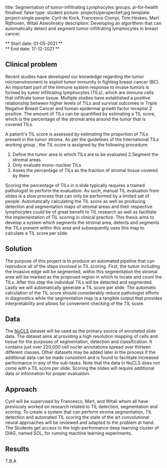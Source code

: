 title: Segmentation of tumor-infiltrating Lymphocytes
groups: ai-for-health
finished: false 
type: student
picture: projects/perspectief.jpg 
template: project-single
people: Cyril de Kock, Francesco Ciompi, Tom Heskes, Mart Rijthoven, Witali Aswolinskiy
description: Developing an algorithmn that can automatically detect and segment tumor-infiltrating lymphocytes in breast cancer.

** Start date: 01-05-2021 ** <br>
** End date: 17-12-2021 **

## Clinical problem

Recent studies have developed our knowledge regarding the tumor microenvironment to exploit tumor immunity in fighting breast cancer (BC). An important part of the immune system response to invase tumors is formed by tumor infiltrating lymphocytes (TILs), which are immune cells that infiltrate tumor tissue. Multiple studies have established a positive relationship between higher levels of TILs and survival outcomes in Triple Negative Breast Cancer and human epidermal growth factor receptor 2 positive. The amount of TILs can be quantified by estimating a TIL score, which is the percentage of the stromal area around the tumor that is covered TILs.

A patient's TIL score is assessed by estimating the proportion of TILs present in the tumor stroma.  As per the guidelines of the International TILs working group , the TIL score is assigned by the following procedure:
1. Define the tumor area in which TILs are to be evaluated
2.Segment the stromal areas.
3. Only evaluate mono-nuclear TILs
4. Asses the percentage of TILs as the fraction of stromal tissue covered by them
    
Scoring the percentage of TILs in a slide typically requires a trained pathologist to perform the evaluation. As such, manual TIL evaluation from slides is a slow process that can only be performed by a limited set of people. Automatically calculating the TIL score as well as producing detection and segmentation maps of stromal areas and their respective lymphocytes could be of great benefit to TIL research as well as facilitate the implementation of TIL scoring in clinical practice. This thesis aims to develop a system which segments the stromal area, detects and segments the TILs present within this area and subsequently uses this map to calculate a TIL score per slide.

## Solution

The purpose of this project is to produce an automated pipeline that can reproduce all of the steps involved in TIL scoring. First, the tumor including the invasive edge will be segmented, within this segmentation the stromal area will be marked as the proposed region in which to locate and count the TILs. After this step the individual TILs will be detected and segmented. Lastly we will automatically generate a TIL score per slide. The automatic calculation of the TIL score should considerably reduce pathologist efforts in diagnostics while the segmentation map is a tangible output that provides interpretability and allows for convenient checking of the TIL score.

## Data

The [NuCLS](https://sites.google.com/view/nucls/home?authuser=0) dataset will be used as the primary source of annotated slide data. The dataset aims at providing a high resolution mapping of cells and tissue for the purposes of segmentation, detection and classification. It contains just over 220,000 cell nuclei annotations spread over thirteen different classes. Other datasets may be added later in the process if the additional data can be made consistent and is found to facilitate increased performance in any of the sub-tasks. Note that the data in NuCLS does not come with a TIL score per slide. Scoring the slides will require additional data or information for proper evaluation.

## Approach

Cyril will be supervised by Francesco, Mart, and Witali whom all have previously worked on research related to TIL detection, segmentation and scoring. To create a system that can perform stroma segmentation, TIL detection and automated TIL scoring the state of the art convolutional neural approaches will be reviewed and adapted to the problem at hand. The Students get access to the high-performance deep learning cluster of DIAG, named SOL, for running machine learning experiments.

## Results

T.B.A
